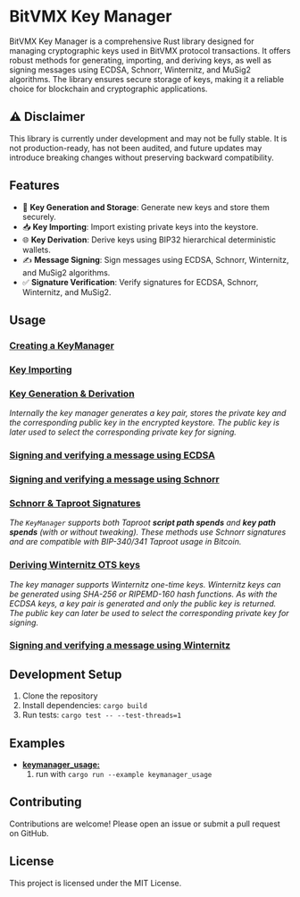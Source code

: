 # BitVMX Key Manager

BitVMX Key Manager is a comprehensive Rust library designed for managing cryptographic keys used in BitVMX protocol transactions. It offers robust methods for generating, importing, and deriving keys, as well as signing messages using ECDSA, Schnorr, Winternitz, and MuSig2 algorithms. The library ensures secure storage of keys, making it a reliable choice for blockchain and cryptographic applications.

## ⚠️ Disclaimer

This library is currently under development and may not be fully stable.
It is not production-ready, has not been audited, and future updates may introduce breaking changes without preserving backward compatibility.

## Features

- 🔑 **Key Generation and Storage**: Generate new keys and store them securely.
- 📥 **Key Importing**: Import existing private keys into the keystore.
- 🌐 **Key Derivation**: Derive keys using BIP32 hierarchical deterministic wallets.
- ✍️ **Message Signing**: Sign messages using ECDSA, Schnorr, Winternitz, and MuSig2 algorithms.
- ✅ **Signature Verification**: Verify signatures for ECDSA, Schnorr, Winternitz, and MuSig2.

## Usage

### [Creating a KeyManager](examples/keymanager_usage.rs#L16-L39)
<!-- TODO update line numbers, or add (copy-paste) rust snippet -->

### [Key Importing](examples/keymanager_usage.rs#L41-L76)
<!-- TODO update line numbers, or add (copy-paste) rust snippet -->

### [Key Generation & Derivation](examples/keymanager_usage.rs#L78-L100)
<!-- TODO update line numbers, or add (copy-paste) rust snippet -->
*Internally the key manager generates a key pair, stores the private key and the corresponding public key in the encrypted keystore. The public key is later used to select the corresponding private key for signing.*


### [Signing and verifying a message using ECDSA](examples/keymanager_usage.rs#L102-L129)
<!-- TODO update line numbers, or add (copy-paste) rust snippet -->

### [Signing and verifying a message using Schnorr](examples/keymanager_usage.rs#L131-L153)
<!-- TODO update line numbers, or add (copy-paste) rust snippet -->

### [Schnorr & Taproot Signatures](examples/keymanager_usage.rs#L155-L182)
<!-- TODO update line numbers, or add (copy-paste) rust snippet -->

*The `KeyManager` supports both Taproot **script path spends** and **key path spends** (with or without tweaking). These methods use Schnorr signatures and are compatible with BIP-340/341 Taproot usage in Bitcoin.*


### [Deriving Winternitz OTS keys](examples/keymanager_usage.rs#L186-L201)
<!-- TODO update line numbers, or add (copy-paste) rust snippet -->

*The key manager supports Winternitz one-time keys. Winternitz keys can be generated using SHA-256 or RIPEMD-160 hash functions. As with the ECDSA keys, a key pair is generated and only the public key is returned. The public key can later be used to select the corresponding private key for signing.*

### [Signing and verifying a message using Winternitz](examples/keymanager_usage.rs#L201-L227)
<!-- TODO update line numbers, or add (copy-paste) rust snippet -->

## Development Setup

1. Clone the repository
2. Install dependencies: `cargo build`
3. Run tests: `cargo test -- --test-threads=1`

## Examples
- **[keymanager_usage:](examples/keymanager_usage.rs)**
    1. run with `cargo run --example keymanager_usage`


## Contributing

Contributions are welcome! Please open an issue or submit a pull request on GitHub.

## License

This project is licensed under the MIT License.

